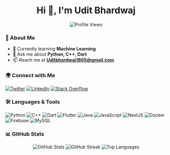 <h1 align="center">Hi 👋, I'm Udit Bhardwaj</h1>

<p align="center">
  <img src="https://komarev.com/ghpvc/?username=theuditbhardwaj&label=Profile%20views&color=0e75b6&style=flat" alt="Profile Views" />
</p>

### 🚀 About Me  
- 🌱 Currently learning **Machine Learning**  
- 💬 Ask me about **Python, C++, Dart**  
- 📫 Reach me at **Uditbhardwaj1805@gmail.com**  

### 🌍 Connect with Me  
[![Twitter](https://img.shields.io/badge/Twitter-1DA1F2?style=for-the-badge&logo=twitter&logoColor=white)](https://twitter.com/_uditbhardwaj)
[![LinkedIn](https://img.shields.io/badge/LinkedIn-0077B5?style=for-the-badge&logo=linkedin&logoColor=white)](https://linkedin.com/in/bhardwajudit)
[![Stack Overflow](https://img.shields.io/badge/Stack%20Overflow-FE7A16?style=for-the-badge&logo=stackoverflow&logoColor=white)](https://stackoverflow.com/users/20082535/udit-bhardwaj)

### 🛠 Languages & Tools  
![Python](https://img.shields.io/badge/Python-3776AB?style=for-the-badge&logo=python&logoColor=white)
![C++](https://img.shields.io/badge/C++-00599C?style=for-the-badge&logo=cplusplus&logoColor=white)
![Dart](https://img.shields.io/badge/Dart-0175C2?style=for-the-badge&logo=dart&logoColor=white)
![Flutter](https://img.shields.io/badge/Flutter-02569B?style=for-the-badge&logo=flutter&logoColor=white)
![Java](https://img.shields.io/badge/Java-007396?style=for-the-badge&logo=java&logoColor=white)
![JavaScript](https://img.shields.io/badge/JavaScript-F7DF1E?style=for-the-badge&logo=javascript&logoColor=black)
![NestJS](https://img.shields.io/badge/NestJS-E0234E?style=for-the-badge&logo=nestjs&logoColor=white)
![Docker](https://img.shields.io/badge/Docker-2496ED?style=for-the-badge&logo=docker&logoColor=white)
![Firebase](https://img.shields.io/badge/Firebase-FFCA28?style=for-the-badge&logo=firebase&logoColor=black)
![MySQL](https://img.shields.io/badge/MySQL-4479A1?style=for-the-badge&logo=mysql&logoColor=white)

### 📊 GitHub Stats  
<p align="center">
  <img src="https://github-readme-stats.vercel.app/api?username=theuditbhardwaj&show_icons=true&theme=tokyonight" alt="GitHub Stats" />
  <img src="https://github-readme-streak-stats.herokuapp.com/?user=theuditbhardwaj&theme=tokyonight" alt="GitHub Streak" />
  <img src="https://github-readme-stats.vercel.app/api/top-langs?username=theuditbhardwaj&show_icons=true&layout=compact&theme=tokyonight" alt="Top Languages" />
</p>
